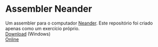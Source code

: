 # Assembler Neander

Um assembler para o computador [Neander](https://www.inf.ufrgs.br/arq/wiki/doku.php?id=neander).
Este repositório foi criado apenas como um exercício próprio.  
[Download](https://www.inf.ufrgs.br/arq/wiki/lib/exe/fetch.php?media=wneander.zip) (Windows)  
[Online](https://www.inf.ufrgs.br/~johann/neander2024/)
